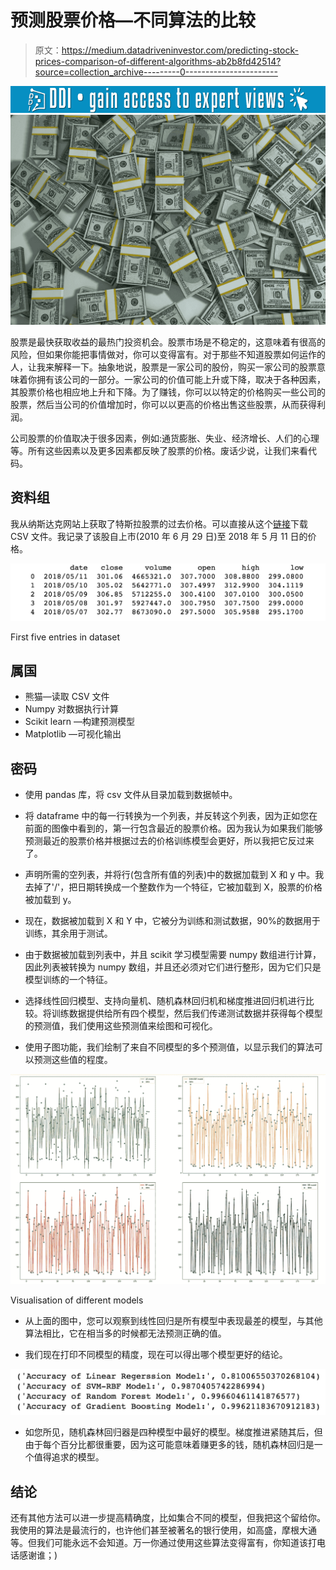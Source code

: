 # 预测股票价格—不同算法的比较

> 原文：<https://medium.datadriveninvestor.com/predicting-stock-prices-comparison-of-different-algorithms-ab2b8fd42514?source=collection_archive---------0----------------------->

[![](img/805d871ebccea309f2f30af18a3a7480.png)](http://www.track.datadriveninvestor.com/1B9E)![](img/721947160704712539f77d241eade01a.png)

股票是最快获取收益的最热门投资机会。股票市场是不稳定的，这意味着有很高的风险，但如果你能把事情做对，你可以变得富有。对于那些不知道股票如何运作的人，让我来解释一下。抽象地说，股票是一家公司的股份，购买一家公司的股票意味着你拥有该公司的一部分。一家公司的价值可能上升或下降，取决于各种因素，其股票价格也相应地上升和下降。为了赚钱，你可以以特定的价格购买一些公司的股票，然后当公司的价值增加时，你可以以更高的价格出售这些股票，从而获得利润。

公司股票的价值取决于很多因素，例如:通货膨胀、失业、经济增长、人们的心理等。所有这些因素以及更多因素都反映了股票的价格。废话少说，让我们来看代码。

## 资料组

我从纳斯达克网站上获取了特斯拉股票的过去价格。可以直接从这个[链接](https://www.nasdaq.com/symbol/tsla/historical)下载 CSV 文件。我记录了该股自上市(2010 年 6 月 29 日)至 2018 年 5 月 11 日的价格。

![](img/028a373a089d29f8928e747e68ec1455.png)

First five entries in dataset

## 属国

*   熊猫—读取 CSV 文件
*   Numpy 对数据执行计算
*   Scikit learn —构建预测模型
*   Matplotlib —可视化输出

## 密码

*   使用 pandas 库，将 csv 文件从目录加载到数据帧中。
*   将 dataframe 中的每一行转换为一个列表，并反转这个列表，因为正如您在前面的图像中看到的，第一行包含最近的股票价格。因为我认为如果我们能够预测最近的股票价格并根据过去的价格训练模型会更好，所以我把它反过来了。

*   声明所需的空列表，并将行(包含所有值的列表)中的数据加载到 X 和 y 中。我去掉了'/'，把日期转换成一个整数作为一个特征，它被加载到 X，股票的价格被加载到 y。
*   现在，数据被加载到 X 和 Y 中，它被分为训练和测试数据，90%的数据用于训练，其余用于测试。
*   由于数据被加载到列表中，并且 scikit 学习模型需要 numpy 数组进行计算，因此列表被转换为 numpy 数组，并且还必须对它们进行整形，因为它们只是模型训练的一个特征。

*   选择线性回归模型、支持向量机、随机森林回归机和梯度推进回归机进行比较。将训练数据提供给所有四个模型，然后我们传递测试数据并获得每个模型的预测值，我们使用这些预测值来绘图和可视化。

*   使用子图功能，我们绘制了来自不同模型的多个预测值，以显示我们的算法可以预测这些值的程度。

![](img/9f4646b7034b8637681abfed9a574c76.png)

Visualisation of different models

*   从上面的图中，您可以观察到线性回归是所有模型中表现最差的模型，与其他算法相比，它在相当多的时候都无法预测正确的值。

*   我们现在打印不同模型的精度，现在可以得出哪个模型更好的结论。

![](img/cb051959c0f1263dd3d8c5a09066331b.png)

*   如您所见，随机森林回归器是四种模型中最好的模型。梯度推进紧随其后，但由于每个百分比都很重要，因为这可能意味着赚更多的钱，随机森林回归是一个值得追求的模型。

## 结论

还有其他方法可以进一步提高精确度，比如集合不同的模型，但我把这个留给你。我使用的算法是最流行的，也许他们甚至被著名的银行使用，如高盛，摩根大通等。但我们可能永远不会知道。万一你通过使用这些算法变得富有，你知道该打电话感谢谁；)